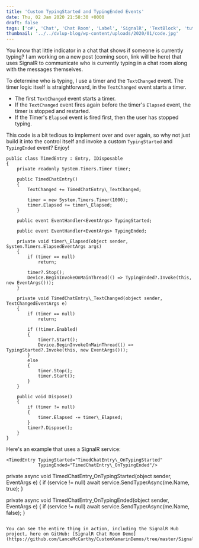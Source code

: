 ```yaml
---
title: 'Custom TypingStarted and TypingEnded Events'
date: Thu, 02 Jan 2020 21:58:30 +0000
draft: false
tags: ['c#', 'Chat', 'Chat Room', 'Label', 'SignalR', 'TextBlock', 'tutorial', 'Xamarin', 'Xamarin', 'xamarin forms', 'xaml']
thumbnail: '../../dvlup-blog/wp-content/uploads/2020/01/code.jpg'
---
```


You know that little indicator in a chat that shows if someone is currently typing? I am working on a new post (coming soon, link will be here) that uses SignalR to communicate who is currently typing in a chat room along with the messages themselves.

To determine who is typing, I use a timer and the `TextChanged` event. The timer logic itself is straightforward, in the `TextChanged` event starts a timer.

*   The first `TextChanged` event starts a timer.
*   If the `TextChanged` event fires again before the timer's `Elapsed` event, the timer is stopped and restarted.
*   If the Timer's `Elapsed` event is fired first, then the user has stopped typing.

This code is a bit tedious to implement over and over again, so why not just build it into the control itself and invoke a custom `TypingStarted` and `TypingEnded` event? Enjoy!

```
public class TimedEntry : Entry, IDisposable
{
    private readonly System.Timers.Timer timer;

    public TimedChatEntry()
    {
        TextChanged += TimedChatEntry\_TextChanged;

        timer = new System.Timers.Timer(1000);
        timer.Elapsed += timer\_Elapsed;
    }

    public event EventHandler<EventArgs> TypingStarted;

    public event EventHandler<EventArgs> TypingEnded;

    private void timer\_Elapsed(object sender, System.Timers.ElapsedEventArgs args)
    {
        if (timer == null)
            return;

        timer?.Stop();
        Device.BeginInvokeOnMainThread(() => TypingEnded?.Invoke(this, new EventArgs()));
    }

    private void TimedChatEntry\_TextChanged(object sender, TextChangedEventArgs e)
    {
        if (timer == null)
            return;

        if (!timer.Enabled)
        {
            timer?.Start();
            Device.BeginInvokeOnMainThread(() => TypingStarted?.Invoke(this, new EventArgs()));
        }
        else
        {
            timer.Stop();
            timer.Start();
        }
    }

    public void Dispose()
    {
        if (timer != null)
        {
            timer.Elapsed -= timer\_Elapsed;
        }
        timer?.Dispose();
    }
}
```

Here's an example that uses a SignalR service:

```
<TimedEntry TypingStarted="TimedChatEntry\_OnTypingStarted"
            TypingEnded="TimedChatEntry\_OnTypingEnded"/>
``````
private async void TimedChatEntry\_OnTypingStarted(object sender, EventArgs e)
{
    if (service != null)
        await service.SendTyperAsync(me.Name, true);
}

private async void TimedChatEntry\_OnTypingEnded(object sender, EventArgs e)
{
    if (service != null)
        await service.SendTyperAsync(me.Name, false);
}
```

You can see the entire thing in action, including the SignalR Hub project, here on GitHub: [SignalR Chat Room Demo](https://github.com/LanceMcCarthy/CustomXamarinDemos/tree/master/SignalRChatDemo).